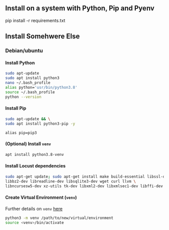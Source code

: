 ## Install on a system with Python, Pip and Pyenv
pip install -r requirements.txt

## Install Somehwere Else
### Debian/ubuntu
#### Install Python
```bash
sudo apt-update
sudo apt install python3
nano ~/.bash_profile
alias python='usr/bin/python3.8'
source ~/.bash_profile
python --version
```
#### Install Pip
```bash
sudo apt-update && \
sudo apt install python3-pip -y
```
`alias pip=pip3`
#### (Optional) Install `venv`
```bash
apt install python3.8-venv
```
#### Install Locust dependencies
```bash
sudo apt-get update; sudo apt-get install make build-essential libssl-dev zlib1g-dev \
libbz2-dev libreadline-dev libsqlite3-dev wget curl llvm \
libncursesw5-dev xz-utils tk-dev libxml2-dev libxmlsec1-dev libffi-dev liblzma-dev
``` 
#### Create Virtual Environment (`venv`)
Further details on `venv` [here](https://docs.python.org/3/library/venv.html)
```bash
python3 -m venv /path/to/new/virtual/environment
source <venv>/bin/activate
```

